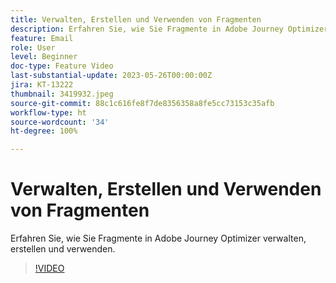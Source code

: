```yaml
---
title: Verwalten, Erstellen und Verwenden von Fragmenten
description: Erfahren Sie, wie Sie Fragmente in Adobe Journey Optimizer verwalten, erstellen und verwenden.
feature: Email
role: User
level: Beginner
doc-type: Feature Video
last-substantial-update: 2023-05-26T00:00:00Z
jira: KT-13222
thumbnail: 3419932.jpeg
source-git-commit: 88c1c616fe8f7de8356358a8fe5cc73153c35afb
workflow-type: ht
source-wordcount: '34'
ht-degree: 100%

---
```



# Verwalten, Erstellen und Verwenden von Fragmenten

Erfahren Sie, wie Sie Fragmente in Adobe Journey Optimizer verwalten, erstellen und verwenden.

>[!VIDEO](https://video.tv.adobe.com/v/3419932/?learn=on)
